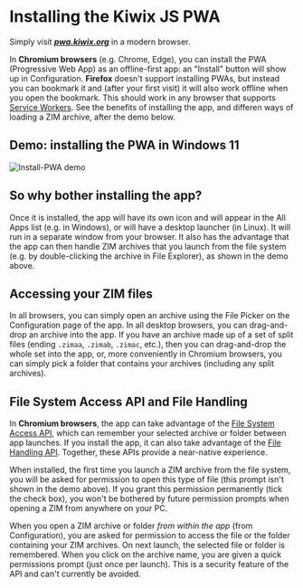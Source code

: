 # Installing the Kiwix JS PWA

Simply visit **_[pwa.kiwix.org](https://pwa.kiwix.org)_** in a modern browser.

In **Chromium browsers** (e.g. Chrome, Edge), you can install the PWA (Progressive Web App) as an offline-first app: an "Install" button will show up in Configuration. **Firefox** doesn't support installing PWAs, but instead you can bookmark it and (after your first visit) it will also work offline when you open the bookmark. This should work in any browser that supports [Service Workers](https://developer.mozilla.org/en-US/docs/Web/API/Service_Worker_API). See the benefits of installing the app, and differen ways of loading a ZIM archive, after the demo below.

## Demo: installing the PWA in Windows 11

![Install-PWA demo](Install-PWA_demo.gif)

## So why bother installing the app?

Once it is installed, the app will have its own icon and will appear in the All Apps list (e.g. in Windows), or will have a desktop launcher (in Linux). It will run in a separate window from your browser. It also has the advantage that the app can then handle ZIM archives that you launch from the file system (e.g. by double-clicking the archive in File Explorer), as shown in the demo above.

## Accessing your ZIM files

In all browsers, you can simply open an archive using the File Picker on the Configuration page of the app. In all desktop browsers, you can drag-and-drop an archive into the app. If you have an archive made up of a set of split files (ending `.zimaa`, `.zimab`, `.zimac`, etc.), then you can drag-and-drop the whole set into the app, or, more conveniently in Chromium browsers, you can simply pick a folder that contains your archives (including any split archives).

## File System Access API and File Handling

In **Chromium browsers**, the app can take advantage of the [File System Access API](https://developer.mozilla.org/en-US/docs/Web/API/File_System_Access_API), which can remember your selected archive or folder between app launches. If you install the app, it can also take advantage of the [File Handling API](https://web.dev/file-handling/). Together, these APIs provide a near-native experience.

When installed, the first time you launch a ZIM archive from the file system, you will be asked for permission to open this type of file (this prompt isn't shown in the demo above). If you grant this permission permanently (tick the check box), you won't be bothered by future permission prompts when opening a ZIM from anywhere on your PC.

When you open a ZIM archive or folder *from within the app* (from Configuration), you are asked for permission to access the file or the folder containing your ZIM archives. On next launch, the selected file or folder is remembered. When you click on the archive name, you are given a quick permissions prompt (just once per launch). This is a security feature of the API and can't currently be avoided.
